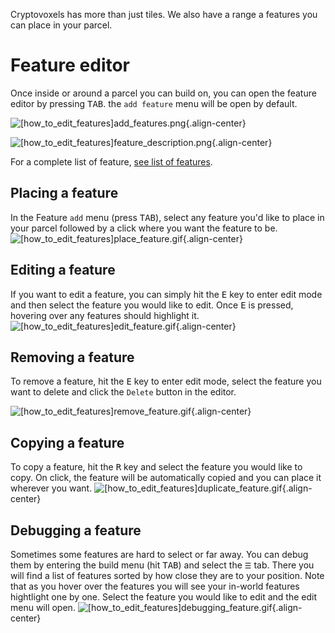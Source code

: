 Cryptovoxels has more than just tiles. We also have a range a features you can place in your parcel.

# Feature editor
Once inside or around a parcel you can build on, you can open the feature editor by pressing <kbd>TAB</kbd>. the `add feature` menu will be open by default.

![[how_to_edit_features]add_features.png](/tutorials/[how_to_edit_features]add_features.png){.align-center}

![[how_to_edit_features]feature_description.png](/tutorials/[how_to_edit_features]feature_description.png){.align-center}

For a complete list of feature, <a href="/docs/features" target="_blank">see list of features</a>.

## Placing a feature
In the Feature `add` menu (press <kbd>TAB</kbd>), select any feature you'd like to place in your parcel followed by a click where you want the feature to be.
![[how_to_edit_features]place_feature.gif](/tutorials/[how_to_edit_features]place_feature.gif){.align-center}

## Editing a feature
If you want to edit a feature, you can simply hit the <kbd>E</kbd> key to enter edit mode and then select the feature you would like to edit.
Once <kbd>E</kbd> is pressed, hovering over any features should highlight it.
![[how_to_edit_features]edit_feature.gif](/tutorials/[how_to_edit_features]edit_feature.gif){.align-center}
## Removing a feature
To remove a feature, hit the <kbd>E</kbd> key to enter edit mode, select the feature you want to delete and click the `Delete` button in the editor.

![[how_to_edit_features]remove_feature.gif](/tutorials/[how_to_edit_features]remove_feature.gif){.align-center}
## Copying a feature
To copy a feature, hit the <kbd>R</kbd> key and select the feature you would like to copy. On click, the feature will be automatically copied and you can place it wherever you want.
![[how_to_edit_features]duplicate_feature.gif](/tutorials/[how_to_edit_features]duplicate_feature.gif){.align-center}

## Debugging a feature
Sometimes some features are hard to select or far away. You can debug them by entering the build menu (hit <kbd>TAB</kbd>) and select the `☰` tab. There you will find a list of features sorted by how close they are to your position.
Note that as you hover over the features you will see your in-world features hightlight one by one. 
Select the feature you would like to edit and the edit menu will open.
![[how_to_edit_features]debugging_feature.gif](/tutorials/[how_to_edit_features]debugging_feature.gif){.align-center}
